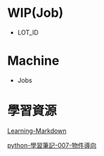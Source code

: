 # WIP(Job)
- LOT_ID


# Machine
- Jobs



# 學習資源

[Learning-Markdown](http://xianbai.me/learn-md/index.html)

[python-學習筆記-007-物件導向](https://medium.com/kung-%E7%9A%84%E6%97%A5%E5%B8%B8/python-%E5%AD%B8%E7%BF%92%E7%AD%86%E8%A8%98-007-%E7%89%A9%E4%BB%B6%E5%B0%8E%E5%90%91-%E6%AA%94%E6%A1%88%E5%AD%98%E5%8F%96-c68da81e8289)
